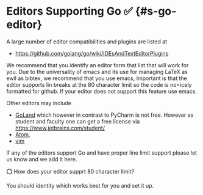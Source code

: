 # Editors Supporting Go :white_check_mark: {#s-go-editor}

A large number of editor compatibilities and plugins are listed at 

* <https://github.com/golang/go/wiki/IDEsAndTextEditorPlugins>

We recommend that you identify an editor form that list that will work for you.
Due to the universality of emacs and its use for managing LaTeX as ewll as bibtex,
we recommend that you use emacs, Important is that the editor supports
lin breaks at the 80 character limit so the code is no=icely formatted
for github. If your editor does not support this feature use emacs.

Other editors may include

- [GoLand](https://www.jetbrains.com/go) which however in contrast to
  PyCharm is not free. However as student and faculty one can get a
  free license via <https://www.jetbrains.com/student/>
- [Atom](https://atom.io/packages/go-plus),
- [vim](https://github.com/fatih/vim-go)

If any of the editors support Go and have proper line limit support
please let us know and we add it here.

:o: How does your editor supprt 80 character limit?

You should identity which works best for you and set it up.
